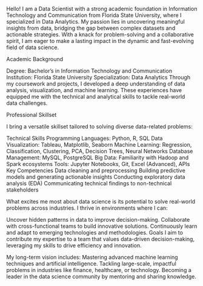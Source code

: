 Hello! I am a Data Scientist with a strong academic foundation in Information Technology and Communication from Florida State University, where I specialized in Data Analytics. My passion lies in uncovering meaningful insights from data, bridging the gap between complex datasets and actionable strategies. With a knack for problem-solving and a collaborative spirit, I am eager to make a lasting impact in the dynamic and fast-evolving field of data science.

Academic Background

Degree: Bachelor’s in Information Technology and Communication
Institution: Florida State University
Specialization: Data Analytics
Through my coursework and projects, I developed a deep understanding of data analysis, visualization, and machine learning. These experiences have equipped me with the technical and analytical skills to tackle real-world data challenges.

Professional Skillset

I bring a versatile skillset tailored to solving diverse data-related problems:

Technical Skills
Programming Languages: Python, R, SQL
Data Visualization: Tableau, Matplotlib, Seaborn
Machine Learning: Regression, Classification, Clustering, PCA, Decision Trees, Neural Networks
Database Management: MySQL, PostgreSQL
Big Data: Familiarity with Hadoop and Spark ecosystems
Tools: Jupyter Notebooks, Git, Excel (Advanced), APIs
Key Competencies
Data cleaning and preprocessing
Building predictive models and generating actionable insights
Conducting exploratory data analysis (EDA)
Communicating technical findings to non-technical stakeholders

What excites me most about data science is its potential to solve real-world problems across industries. I thrive in environments where I can:

Uncover hidden patterns in data to improve decision-making.
Collaborate with cross-functional teams to build innovative solutions.
Continuously learn and adapt to emerging technologies and methodologies.
Goals
I aim to contribute my expertise to a team that values data-driven decision-making, leveraging my skills to drive efficiency and innovation. 

My long-term vision includes:
Mastering advanced machine learning techniques and artificial intelligence.
Tackling large-scale, impactful problems in industries like finance, healthcare, or technology.
Becoming a leader in the data science community by mentoring and sharing knowledge.
